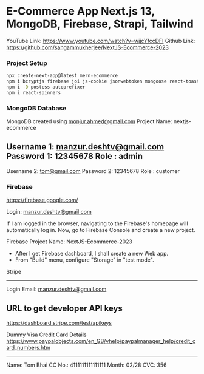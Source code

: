 # E-Commerce App Next.js 13, MongoDB, Firebase, Strapi, Tailwind

YouTube Link: https://www.youtube.com/watch?v=wjjcYfccDFI
Github Link: https://github.com/sangammukherjee/NextJS-Ecommerce-2023


### Project Setup

```bash
npx create-next-app@latest mern-ecommerce
npm i bcryptjs firebase joi js-cookie jsonwebtoken mongoose react-toastify stripe @stripe/stripe-js @headlessui/react
npm i -D postcss autoprefixer
npm i react-spinners
```


### MongoDB Database

MongoDB created using monjur.ahmed@gmail.com
Project Name: nextjs-ecommerce

Username 1: manzur.deshtv@gmail.com
Password 1: 12345678
Role      : admin
----
Username 2: tom@gmail.com
Password 2: 12345678
Role      : customer

### Firebase

https://firebase.google.com/

Login: manzur.deshtv@gmail.com

If I am logged in the browser, navigating to the Firebase's homepage will automatically log in.
Now, go to Firebase Console and create a new project.

Firebase Project Name: NextJS-Ecommerce-2023

* After I get Firebase dashboard, I shall create a new Web app.
* From "Build" menu, configure "Storage" in "test mode".

Stripe
******************************
Login Email: manzur.deshtv@gmail.com

URL to get developer API keys
---
https://dashboard.stripe.com/test/apikeys

Dummy Visa Credit Card Details
https://www.paypalobjects.com/en_GB/vhelp/paypalmanager_help/credit_card_numbers.htm
******************************
Name:   Tom Bhai
CC No.: 4111111111111111
Month:  02/28
CVC:    356
